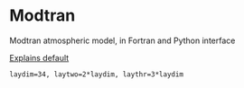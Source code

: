 # Modtran
Modtran atmospheric model, in Fortran and Python interface






[Explains default](http://www.dtic.mil/dtic/tr/fulltext/u2/a351106.pdf)
```
laydim=34, laytwo=2*laydim, laythr=3*laydim
```
